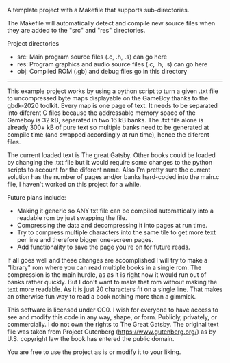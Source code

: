 
A template project with a Makefile that supports sub-directories.

The Makefile will automatically detect and compile new source files
when they are added to the "src" and "res" directories.

Project directories
  - src: Main program source files (.c, .h, .s) can go here
  - res: Program graphics and audio source files (.c, .h, .s) can go here
  - obj: Compiled ROM (.gb) and debug files go in this directory

------------------------------------------

This example project works by using a python script to turn a given .txt file to uncompressed byte maps displayable on the GameBoy thanks to the gbdk-2020 toolkit. 
Every map is one page of text. It needs to be separated into diferent C files because the addressable memory space of the Gameboy is 32 kB, separated in two 16 kB banks. The .txt file alone is already 300+ kB of pure text so multiple banks need to be generated at compile time (and swapped accordingly at run time), hence the diferent files.

The current loaded text is The great Gatsby. Other books could be loaded by changing the .txt file but it would require some changes to the python scripts to account for the diferent name. Also I'm pretty sure the current solution has the number of pages and/or banks hard-coded into the main.c file, I haven't worked on this project for a while.

Future plans include:
  - Making it generic so ANY txt file can be compiled automatically into a readable rom by just swapping the file.
  - Compressing the data and decompressing it into pages at run time.
  - Try to compress multiple characters into the same tile to get more text per line and therefore bigger one-screen pages.
  - Add functionality to save the page you're on for future reads.

If all goes well and these changes are accomplished I will try to make a "library" rom where you can read multiple books in a single rom.
The compression is the main hurdle, as as it is right now it would run out of banks rather quickly. But I don't want to make that rom without making the text more readable. As it is just 20 characters fit on a single line. That makes an otherwise fun way to read a book nothing more than a gimmick.


This software is licensed under CC0. I wish for everyone to have access to see and modify this code in any way, shape, or form. Publicly, privately, or commercially.
I do not own the rights to The Great Gatsby. The original text file was taken from Project Gutenberg (https://www.gutenberg.org/) as by U.S. copyright law the book has entered the public domain.

You are free to use the project as is or modify it to your liking.
